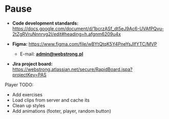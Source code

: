 # Pause

- **Code development standards:** https://docs.google.com/document/d/1bcrzASf_dt5eJ9Ac6-UVAfPQvu-2tZgRVruNnnryg2I/edit#heading=h.afgnm6209u4x

- **Figma:** https://www.figma.com/file/wBYtQtqK5Y4PneYsJIfYTC/MVP

  - E-mail: **admin@webstrong.pl**

- **Jira project board:** https://webstrong.atlassian.net/secure/RapidBoard.jspa?projectKey=PAS

Player TODO:

- Add exercises
- Load clips from server and cache its
- Clean up styles
- Add animations (footer, player, random button)
